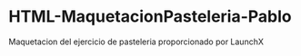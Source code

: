 # HTML-MaquetacionPasteleria-Pablo
Maquetacion del ejercicio de pasteleria proporcionado por LaunchX

